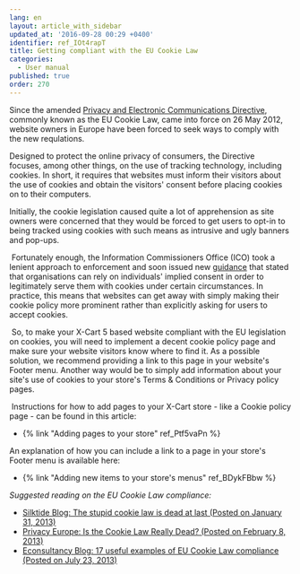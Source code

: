 ```yaml
---
lang: en
layout: article_with_sidebar
updated_at: '2016-09-28 00:29 +0400'
identifier: ref_IOt4rapT
title: Getting compliant with the EU Cookie Law
categories:
  - User manual
published: true
order: 270
---
```



Since the amended [Privacy and Electronic Communications Directive](http://en.wikipedia.org/wiki/Directive_on_Privacy_and_Electronic_Communications), commonly known as the EU Cookie Law, came into force on 26 May 2012, website owners in Europe have been forced to seek ways to comply with the new requlations.

Designed to protect the online privacy of consumers, the Directive focuses, among other things, on the use of tracking technology, including cookies. In short, it requires that websites must inform their visitors about the use of cookies and obtain the visitors' consent before placing cookies on to their computers. 

Initially, the cookie legislation caused quite a lot of apprehension as site owners were concerned that they would be forced to get users to opt-in to being tracked using cookies with such means as intrusive and ugly banners and pop-ups.

 Fortunately enough, the Information Commissioners Office (ICO) took a lenient approach to enforcement and soon issued new [guidance](http://ico.org.uk/news/current_topics/~/media/documents/library/Privacy_and_electronic/Practical_application/cookies_guidance_v3.ashx) that stated that organisations can rely on individuals' implied consent in order to legitimately serve them with cookies under certain circumstances. In practice, this means that websites can get away with simply making their cookie policy more prominent rather than explicitly asking for users to accept cookies. 

 So, to make your X-Cart 5 based website compliant with the EU legislation on cookies, you will need to implement a decent cookie policy page and make sure your website visitors know where to find it. As a possible solution, we recommend providing a link to this page in your website's Footer menu. Another way would be to simply add information about your site's use of cookies to your store's Terms & Conditions or Privacy policy pages.

 Instructions for how to add pages to your X-Cart store - like a Cookie policy page - can be found in this article:

*   {% link "Adding pages to your store" ref_Ptf5vaPn %}

An explanation of how you can include a link to a page in your store's Footer menu is available here:

*   {% link "Adding new items to your store's menus" ref_BDykFBbw %}

_Suggested reading on the EU Cookie Law compliance:_

*   [Silktide Blog: The stupid cookie law is dead at last (Posted on January 31, 2013)](http://blog.silktide.com/2013/01/the-stupid-cookie-law-is-dead-at-last/)
*   [Privacy Europe: Is the Cookie Law Really Dead? (Posted on February 8, 2013)](http://www.privacy-europe.com/blog/is-the-cookie-law-really-dead/ "http://www.privacy-europe.com/blog/is-the-cookie-law-really-dead/")
*   [Econsultancy Blog: 17 useful examples of EU Cookie Law compliance (Posted on July 23, 2013)](https://econsultancy.com/blog/63118-17-useful-examples-of-eu-cookie-law-compliance "https://econsultancy.com/blog/63118-17-useful-examples-of-eu-cookie-law-compliance")
